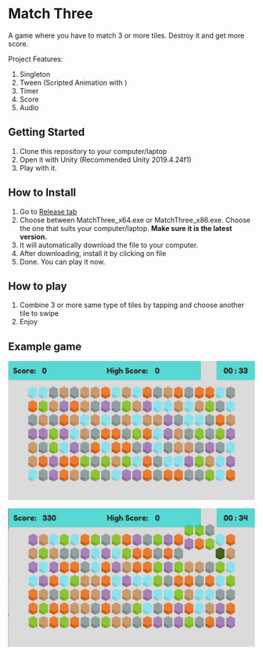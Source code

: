 ﻿# Match Three

A game where you have to match 3 or more tiles. Destroy it and get more score.

Project Features:
1. Singleton
1. Tween (Scripted Animation with )
1. Timer
1. Score
1. Audio

## Getting Started
1. Clone this repository to your computer/laptop
1. Open it with Unity (Recommended Unity 2019.4.24f1)
1. Play with it.

## How to Install
1. Go to [Release tab](https://github.com/alfianAH/match-three-hexagon/releases)
2. Choose between MatchThree_x64.exe or MatchThree_x86.exe. Choose the one that suits your computer/laptop. **Make sure it is the latest version.**
3. It will automatically download the file to your computer.
4. After downloading, install it by clicking on file
5. Done. You can play it now.

## How to play
1. Combine 3 or more same type of tiles by tapping and choose another tile to swipe
1. Enjoy

## Example game

![Gameplay](/images/gameplay1.PNG)

![Gameplay](/images/gameplay2.PNG)